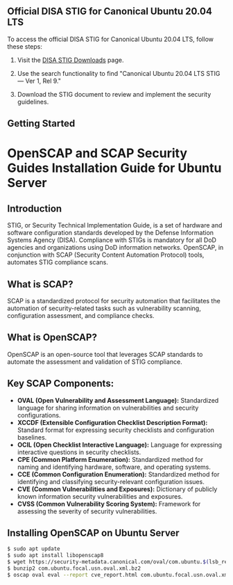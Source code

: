 
## Official DISA STIG for Canonical Ubuntu 20.04 LTS

To access the official DISA STIG for Canonical Ubuntu 20.04 LTS, follow these steps:

1. Visit the [DISA STIG Downloads](https://public.cyber.mil/stigs/downloads/) page.

2. Use the search functionality to find "Canonical Ubuntu 20.04 LTS STIG — Ver 1, Rel 9."

3. Download the STIG document to review and implement the security guidelines.

## Getting Started

# OpenSCAP and SCAP Security Guides Installation Guide for Ubuntu Server

## Introduction

STIG, or Security Technical Implementation Guide, is a set of hardware and software configuration standards developed by the Defense Information Systems Agency (DISA). Compliance with STIGs is mandatory for all DoD agencies and organizations using DoD information networks. OpenSCAP, in conjunction with SCAP (Security Content Automation Protocol) tools, automates STIG compliance scans.

## What is SCAP?

SCAP is a standardized protocol for security automation that facilitates the automation of security-related tasks such as vulnerability scanning, configuration assessment, and compliance checks.

## What is OpenSCAP?

OpenSCAP is an open-source tool that leverages SCAP standards to automate the assessment and validation of STIG compliance.

## Key SCAP Components:

- **OVAL (Open Vulnerability and Assessment Language):** Standardized language for sharing information on vulnerabilities and security configurations.
- **XCCDF (Extensible Configuration Checklist Description Format):** Standard format for expressing security checklists and configuration baselines.
- **OCIL (Open Checklist Interactive Language):** Language for expressing interactive questions in security checklists.
- **CPE (Common Platform Enumeration):** Standardized method for naming and identifying hardware, software, and operating systems.
- **CCE (Common Configuration Enumeration):** Standardized method for identifying and classifying security-relevant configuration issues.
- **CVE (Common Vulnerabilities and Exposures):** Dictionary of publicly known information security vulnerabilities and exposures.
- **CVSS (Common Vulnerability Scoring System):** Framework for assessing the severity of security vulnerabilities.

## Installing OpenSCAP on Ubuntu Server

```bash
$ sudo apt update
$ sudo apt install libopenscap8
$ wget https://security-metadata.canonical.com/oval/com.ubuntu.$(lsb_release -cs).usn.oval.xml.bz2
$ bunzip2 com.ubuntu.focal.usn.oval.xml.bz2
$ oscap oval eval --report cve_report.html com.ubuntu.focal.usn.oval.xml
